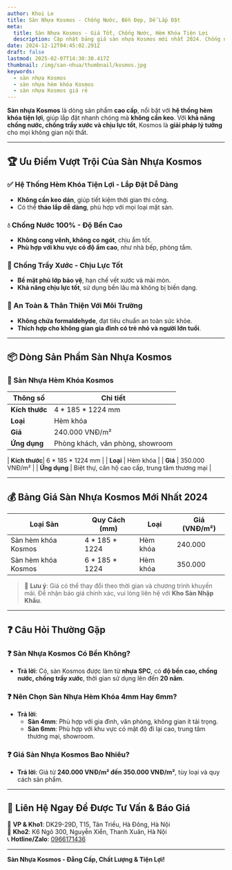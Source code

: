 ```yaml
---
author: Khoi Le
title: Sàn Nhựa Kosmos - Chống Nước, Bền Đẹp, Dễ Lắp Đặt
meta:
  title: Sàn Nhựa Kosmos - Giá Tốt, Chống Nước, Hèm Khóa Tiện Lợi
  description: Cập nhật bảng giá sàn nhựa Kosmos mới nhất 2024. Chống nước, chống trầy, thiết kế vân gỗ đẹp tự nhiên, phù hợp với mọi không gian nội thất.
date: 2024-12-12T04:45:02.291Z
draft: false
lastmod: 2025-02-07T14:30:30.417Z
thumbnail: /img/san-nhua/thumbnail/kosmos.jpg
keywords:
  - sàn nhựa Kosmos
  - sàn nhựa hèm khóa Kosmos
  - sàn nhựa Kosmos giá rẻ
---
```


**Sàn nhựa Kosmos** là dòng sản phẩm **cao cấp**, nổi bật với **hệ thống hèm khóa tiện lợi**, giúp lắp đặt nhanh chóng mà **không cần keo**. Với **khả năng chống nước, chống trầy xước và chịu lực tốt**, Kosmos là **giải pháp lý tưởng** cho mọi không gian nội thất.

---

## 🏆 Ưu Điểm Vượt Trội Của Sàn Nhựa Kosmos
### ✅ Hệ Thống Hèm Khóa Tiện Lợi - Lắp Đặt Dễ Dàng
- **Không cần keo dán**, giúp tiết kiệm thời gian thi công.
- Có thể **tháo lắp dễ dàng**, phù hợp với mọi loại mặt sàn.

### 💧 Chống Nước 100% - Độ Bền Cao
- **Không cong vênh, không co ngót**, chịu ẩm tốt.
- **Phù hợp với khu vực có độ ẩm cao**, như nhà bếp, phòng tắm.

### 🔧 Chống Trầy Xước - Chịu Lực Tốt
- **Bề mặt phủ lớp bảo vệ**, hạn chế vết xước và mài mòn.
- **Khả năng chịu lực tốt**, sử dụng bền lâu mà không bị biến dạng.

### 🌿 An Toàn & Thân Thiện Với Môi Trường
- **Không chứa formaldehyde**, đạt tiêu chuẩn an toàn sức khỏe.
- **Thích hợp cho không gian gia đình có trẻ nhỏ và người lớn tuổi**.

---

## 📦 Dòng Sản Phẩm Sàn Nhựa Kosmos
### 🏡 Sàn Nhựa Hèm Khóa Kosmos
| **Thông số**   | **Chi tiết**           |
|---------------|----------------------|
| **Kích thước**| 4 * 185 * 1224 mm    |
| **Loại**      | Hèm khóa             |
| **Giá**       | 240.000 VNĐ/m²       |
| **Ứng dụng**  | Phòng khách, văn phòng, showroom |

| **Kích thước**| 6 * 185 * 1224 mm    |
| **Loại**      | Hèm khóa             |
| **Giá**       | 350.000 VNĐ/m²       |
| **Ứng dụng**  | Biệt thự, căn hộ cao cấp, trung tâm thương mại |

---

## 💰 Bảng Giá Sàn Nhựa Kosmos Mới Nhất 2024
| **Loại Sàn**          | **Quy Cách (mm)**  | **Loại**   | **Giá (VNĐ/m²)** |
|----------------------|------------------|-----------|----------------|
| Sàn hèm khóa Kosmos | 4 * 185 * 1224   | Hèm khóa  | 240.000        |
| Sàn hèm khóa Kosmos | 6 * 185 * 1224   | Hèm khóa  | 350.000        |

> 📢 **Lưu ý**: Giá có thể thay đổi theo thời gian và chương trình khuyến mãi. Để nhận báo giá chính xác, vui lòng liên hệ với **Kho Sàn Nhập Khẩu**.

---

## ❓ Câu Hỏi Thường Gặp
### ❓ Sàn Nhựa Kosmos Có Bền Không?
- **Trả lời**: Có, sàn Kosmos được làm từ **nhựa SPC**, có **độ bền cao, chống nước, chống trầy xước**, thời gian sử dụng lên đến **20 năm**.

### ❓ Nên Chọn Sàn Nhựa Hèm Khóa 4mm Hay 6mm?
- **Trả lời**: 
  - **Sàn 4mm**: Phù hợp với gia đình, văn phòng, không gian ít tải trọng.
  - **Sàn 6mm**: Phù hợp với khu vực có mật độ đi lại cao, trung tâm thương mại, showroom.

### ❓ Giá Sàn Nhựa Kosmos Bao Nhiêu?
- **Trả lời**: Giá từ **240.000 VNĐ/m² đến 350.000 VNĐ/m²**, tùy loại và quy cách sản phẩm.

---

## 📍 Liên Hệ Ngay Để Được Tư Vấn & Báo Giá
📍 **VP & Kho1**: DK29-29D, T15, Tân Triều, Hà Đông, Hà Nội  
📍 **Kho2**: K6 Ngõ 300, Nguyễn Xiển, Thanh Xuân, Hà Nội  
📞 **Hotline/Zalo**: [0966171436](tel:0966171436)

---
**Sàn Nhựa Kosmos - Đẳng Cấp, Chất Lượng & Tiện Lợi!**
